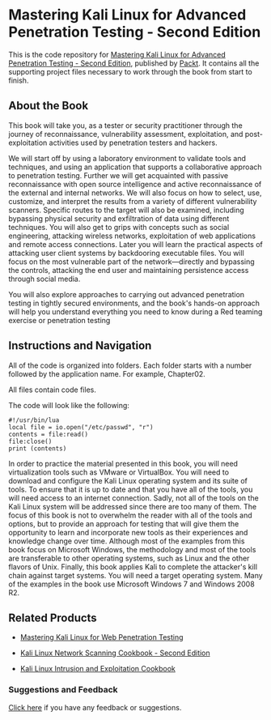 # Mastering Kali Linux for Advanced Penetration Testing - Second Edition
This is the code repository for [Mastering Kali Linux for Advanced Penetration Testing - Second Edition](https://www.packtpub.com/networking-and-servers/mastering-kali-linux-advanced-penetration-testing-second-edition?utm_source=github&utm_medium=repository&utm_campaign=9781787120235), published by [Packt](https://www.packtpub.com/?utm_source=github). It contains all the supporting project files necessary to work through the book from start to finish.
## About the Book
This book will take you, as a tester or security practitioner through the journey of reconnaissance, vulnerability assessment, exploitation, and post-exploitation activities used by penetration testers and hackers.

We will start off by using a laboratory environment to validate tools and techniques, and using an application that supports a collaborative approach to penetration testing. Further we will get acquainted with passive reconnaissance with open source intelligence and active reconnaissance of the external and internal networks. We will also focus on how to select, use, customize, and interpret the results from a variety of different vulnerability scanners. Specific routes to the target will also be examined, including bypassing physical security and exfiltration of data using different techniques. You will also get to grips with concepts such as social engineering, attacking wireless networks, exploitation of web applications and remote access connections. Later you will learn the practical aspects of attacking user client systems by backdooring executable files. You will focus on the most vulnerable part of the network—directly and bypassing the controls, attacking the end user and maintaining persistence access through social media.

You will also explore approaches to carrying out advanced penetration testing in tightly secured environments, and the book's hands-on approach will help you understand everything you need to know during a Red teaming exercise or penetration testing

## Instructions and Navigation
All of the code is organized into folders. Each folder starts with a number followed by the application name. For example, Chapter02.

All files contain code files.

The code will look like the following:
```
#!/usr/bin/lua
local file = io.open("/etc/passwd", "r")
contents = file:read()
file:close()
print (contents)
```

In order to practice the material presented in this book, you will need virtualization tools
such as VMware or VirtualBox.
You will need to download and configure the Kali Linux operating system and its suite of tools. To ensure that it is up to date and that you have all of the tools, you will need access to an internet connection.
Sadly, not all of the tools on the Kali Linux system will be addressed since there are too many of them. The focus of this book is not to overwhelm the reader with all of the tools and options, but to provide an approach for testing that will give them the opportunity to learn and incorporate new tools as their experiences and knowledge change over time.
Although most of the examples from this book focus on Microsoft Windows, the methodology and most of the tools are transferable to other operating systems, such as Linux and the other flavors of Unix.
Finally, this book applies Kali to complete the attacker's kill chain against target systems. You will need a target operating system. Many of the examples in the book use Microsoft Windows 7 and Windows 2008 R2.

## Related Products
* [Mastering Kali Linux for Web Penetration Testing](https://www.packtpub.com/networking-and-servers/mastering-kali-linux-web-penetration-testing?utm_source=github&utm_medium=repository&utm_campaign=9781784395070)

* [Kali Linux Network Scanning Cookbook - Second Edition](https://www.packtpub.com/networking-and-servers/kali-linux-network-scanning-cookbook-second-edition?utm_source=github&utm_medium=repository&utm_campaign=9781787287907)

* [Kali Linux Intrusion and Exploitation Cookbook](https://www.packtpub.com/networking-and-servers/kali-linux-intrusion-and-exploitation-cookbook?utm_source=github&utm_medium=repository&utm_campaign=9781783982165)

### Suggestions and Feedback
[Click here](https://docs.google.com/forms/d/e/1FAIpQLSe5qwunkGf6PUvzPirPDtuy1Du5Rlzew23UBp2S-P3wB-GcwQ/viewform) if you have any feedback or suggestions.
